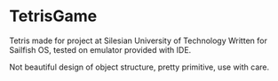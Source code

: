 TetrisGame
==========

Tetris made for project at Silesian University of Technology
Written for Sailfish OS, tested on emulator provided with IDE.

Not beautiful design of object structure, pretty primitive, use with care.
